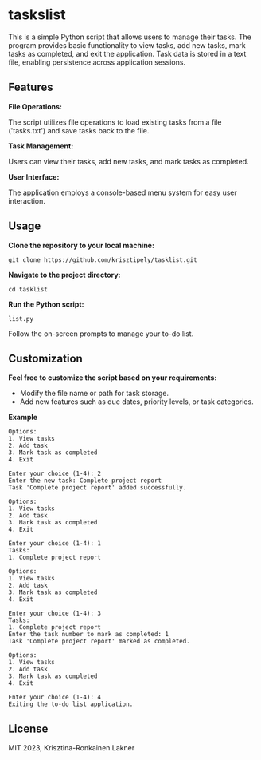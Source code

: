 # taskslist
This is a simple Python script that allows users to manage their tasks. The program provides basic functionality to view tasks, add new tasks, mark tasks as completed, and exit the application. Task data is stored in a text file, enabling persistence across application sessions.

## Features

**File Operations:**

The script utilizes file operations to load existing tasks from a file ('tasks.txt') and save tasks back to the file.

**Task Management:**

Users can view their tasks, add new tasks, and mark tasks as completed.

**User Interface:**

The application employs a console-based menu system for easy user interaction.

## Usage

**Clone the repository to your local machine:**
```
git clone https://github.com/krisztipely/tasklist.git
```
**Navigate to the project directory:**
```
cd tasklist
```
**Run the Python script:**
```
list.py
```
Follow the on-screen prompts to manage your to-do list.

## Customization

**Feel free to customize the script based on your requirements:**

- Modify the file name or path for task storage.
- Add new features such as due dates, priority levels, or task categories.
  
**Example**

```
Options:
1. View tasks
2. Add task
3. Mark task as completed
4. Exit

Enter your choice (1-4): 2
Enter the new task: Complete project report
Task 'Complete project report' added successfully.

Options:
1. View tasks
2. Add task
3. Mark task as completed
4. Exit

Enter your choice (1-4): 1
Tasks:
1. Complete project report

Options:
1. View tasks
2. Add task
3. Mark task as completed
4. Exit

Enter your choice (1-4): 3
Tasks:
1. Complete project report
Enter the task number to mark as completed: 1
Task 'Complete project report' marked as completed.

Options:
1. View tasks
2. Add task
3. Mark task as completed
4. Exit

Enter your choice (1-4): 4
Exiting the to-do list application.
```
## License
MIT 2023, Krisztina-Ronkainen Lakner
